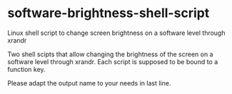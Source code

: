 # software-brightness-shell-script
Linux shell script to change screen brightness on a software level through xrandr

Two shell scipts that allow changing the brightness of the screen on a software level through xrandr.
Each script is supposed to be bound to a function key.

Please adapt the output name to your needs in last line.
